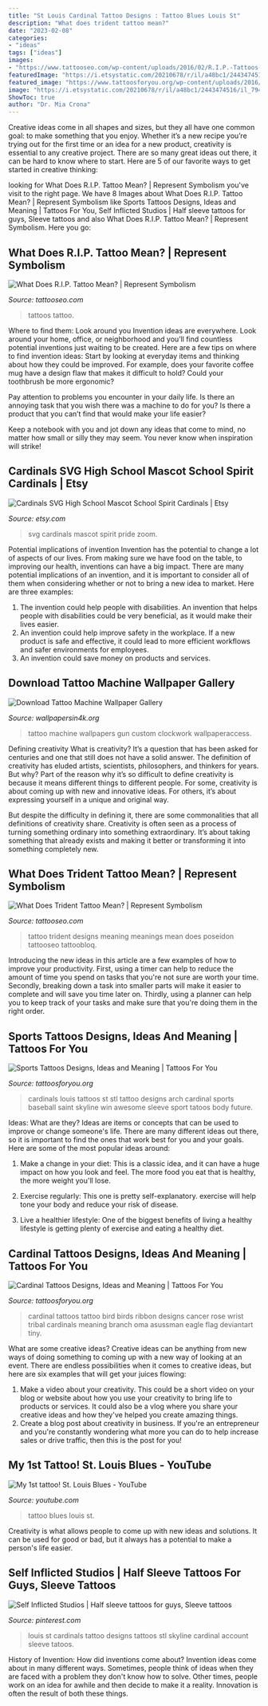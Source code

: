 ```yaml
---
title: "St Louis Cardinal Tattoo Designs : Tattoo Blues Louis St"
description: "What does trident tattoo mean?"
date: "2023-02-08"
categories:
- "ideas"
tags: ["ideas"]
images:
- "https://www.tattooseo.com/wp-content/uploads/2016/02/R.I.P.-Tattoos-19.jpg"
featuredImage: "https://i.etsystatic.com/20210678/r/il/a48bc1/2443474516/il_794xN.2443474516_4pl1.jpg"
featured_image: "https://www.tattoosforyou.org/wp-content/uploads/2016/02/Sport-Tattoos.jpg"
image: "https://i.etsystatic.com/20210678/r/il/a48bc1/2443474516/il_794xN.2443474516_4pl1.jpg"
ShowToc: true
author: "Dr. Mia Crona"
---
```



Creative ideas come in all shapes and sizes, but they all have one common goal: to make something that you enjoy. Whether it’s a new recipe you’re trying out for the first time or an idea for a new product, creativity is essential to any creative project. There are so many great ideas out there, it can be hard to know where to start. Here are 5 of our favorite ways to get started in creative thinking: 

	

		
looking for What Does R.I.P. Tattoo Mean? | Represent Symbolism you've visit to the right page. We have 8 Images about What Does R.I.P. Tattoo Mean? | Represent Symbolism like Sports Tattoos Designs, Ideas and Meaning | Tattoos For You, Self Inflicted Studios | Half sleeve tattoos for guys, Sleeve tattoos and also What Does R.I.P. Tattoo Mean? | Represent Symbolism. Here you go:
		
    
## What Does R.I.P. Tattoo Mean? | Represent Symbolism

<img loading=lazy src="https://www.tattooseo.com/wp-content/uploads/2016/02/R.I.P.-Tattoos-19.jpg" onerror="this.onerror=null;this.src='https://tse2.mm.bing.net/th?id=OIP.sWHy1z0ciQVP_oBMVdlsBgAAAA&amp;pid=15.1';" alt="What Does R.I.P. Tattoo Mean? | Represent Symbolism">

_Source: tattooseo.com_

>tattoos tattoo. 

	

Where to find them: Look around you
Invention ideas are everywhere. Look around your home, office, or neighborhood and you’ll find countless potential inventions just waiting to be created. Here are a few tips on where to find invention ideas:
Start by looking at everyday items and thinking about how they could be improved. For example, does your favorite coffee mug have a design flaw that makes it difficult to hold? Could your toothbrush be more ergonomic?

Pay attention to problems you encounter in your daily life. Is there an annoying task that you wish there was a machine to do for you? Is there a product that you can’t find that would make your life easier?

Keep a notebook with you and jot down any ideas that come to mind, no matter how small or silly they may seem. You never know when inspiration will strike!

    
## Cardinals SVG High School Mascot School Spirit Cardinals | Etsy

<img loading=lazy src="https://i.etsystatic.com/20210678/r/il/a48bc1/2443474516/il_794xN.2443474516_4pl1.jpg" onerror="this.onerror=null;this.src='https://tse4.mm.bing.net/th?id=OIP.wZF5wff6A8D3OKqHY-M3VwHaF7&amp;pid=15.1';" alt="Cardinals SVG High School Mascot School Spirit Cardinals | Etsy">

_Source: etsy.com_

>svg cardinals mascot spirit pride zoom. 

	

Potential implications of invention
Invention has the potential to change a lot of aspects of our lives. From making sure we have food on the table, to improving our health, inventions can have a big impact. There are many potential implications of an invention, and it is important to consider all of them when considering whether or not to bring a new idea to market. Here are three examples: 
1. The invention could help people with disabilities. An invention that helps people with disabilities could be very beneficial, as it would make their lives easier. 
2. An invention could help improve safety in the workplace. If a new product is safe and effective, it could lead to more efficient workflows and safer environments for employees. 
3. An invention could save money on products and services.

    
## Download Tattoo Machine Wallpaper Gallery

<img loading=lazy src="https://assets.wallpapersin4k.org/uploads/2017/04/Tattoo-Machine-Wallpaper-23.jpg" onerror="this.onerror=null;this.src='https://tse1.mm.bing.net/th?id=OIP.r3S4SH3mbi8mrKPOakCHfAHaJ4&amp;pid=15.1';" alt="Download Tattoo Machine Wallpaper Gallery">

_Source: wallpapersin4k.org_

>tattoo machine wallpapers gun custom clockwork wallpaperaccess. 

	

Defining creativity
What is creativity? It’s a question that has been asked for centuries and one that still does not have a solid answer. The definition of creativity has eluded artists, scientists, philosophers, and thinkers for years. But why?
Part of the reason why it’s so difficult to define creativity is because it means different things to different people. For some, creativity is about coming up with new and innovative ideas. For others, it’s about expressing yourself in a unique and original way.

But despite the difficulty in defining it, there are some commonalities that all definitions of creativity share. Creativity is often seen as a process of turning something ordinary into something extraordinary. It’s about taking something that already exists and making it better or transforming it into something completely new.

    
## What Does Trident Tattoo Mean? | Represent Symbolism

<img loading=lazy src="https://www.tattooseo.com/wp-content/uploads/2017/12/Trident-Tattoo-35.jpg" onerror="this.onerror=null;this.src='https://tse4.mm.bing.net/th?id=OIP.92vRbLn-8Ds0XsJbJ6EUtgAAAA&amp;pid=15.1';" alt="What Does Trident Tattoo Mean? | Represent Symbolism">

_Source: tattooseo.com_

>tattoo trident designs meaning meanings mean does poseidon tattooseo tattoobloq. 

	

Introducing the new ideas in this article are a few examples of how to improve your productivity. First, using a timer can help to reduce the amount of time you spend on tasks that you're not sure are worth your time. Secondly, breaking down a task into smaller parts will make it easier to complete and will save you time later on. Thirdly, using a planner can help you to keep track of your tasks and make sure that you're doing them in the right order.

    
## Sports Tattoos Designs, Ideas And Meaning | Tattoos For You

<img loading=lazy src="https://www.tattoosforyou.org/wp-content/uploads/2016/02/Sport-Tattoos.jpg" onerror="this.onerror=null;this.src='https://tse3.mm.bing.net/th?id=OIP.CcHWm9iWKYX1corvpVY_OQHaIl&amp;pid=15.1';" alt="Sports Tattoos Designs, Ideas and Meaning | Tattoos For You">

_Source: tattoosforyou.org_

>cardinals louis tattoos st stl tattoo designs arch cardinal sports baseball saint skyline win awesome sleeve sport tatoos body future. 

	

Ideas: What are they?
Ideas are items or concepts that can be used to improve or change someone's life. There are many different ideas out there, so it is important to find the ones that work best for you and your goals. Here are some of the most popular ideas around:
1. Make a change in your diet: This is a classic idea, and it can have a huge impact on how you look and feel. The more food you eat that is healthy, the more weight you'll lose.

2. Exercise regularly: This one is pretty self-explanatory. exercise will help tone your body and reduce your risk of disease.

3. Live a healthier lifestyle: One of the biggest benefits of living a healthy lifestyle is getting plenty of exercise and eating a healthy diet.

    
## Cardinal Tattoos Designs, Ideas And Meaning | Tattoos For You

<img loading=lazy src="https://www.tattoosforyou.org/wp-content/uploads/2016/05/Cardinal-Tattoo.jpg" onerror="this.onerror=null;this.src='https://tse2.mm.bing.net/th?id=OIP.cY3smDGC7HBcaFs4Fi58YgHaHp&amp;pid=15.1';" alt="Cardinal Tattoos Designs, Ideas and Meaning | Tattoos For You">

_Source: tattoosforyou.org_

>cardinal tattoos tattoo bird birds ribbon designs cancer rose wrist tribal cardinals meaning branch oma asussman eagle flag deviantart tiny. 

	

What are some creative ideas?
Creative ideas can be anything from new ways of doing something to coming up with a new way of looking at an event. There are endless possibilities when it comes to creative ideas, but here are six examples that will get your juices flowing: 
1. Make a video about your creativity. This could be a short video on your blog or website about how you use your creativity to bring life to products or services. It could also be a vlog where you share your creative ideas and how they've helped you create amazing things. 
2. Create a blog post about creativity in business. If you're an entrepreneur and you're constantly wondering what more you can do to help increase sales or drive traffic, then this is the post for you!

    
## My 1st Tattoo! St. Louis Blues - YouTube

<img loading=lazy src="https://i.ytimg.com/vi/OLMJO8aP3No/hqdefault.jpg" onerror="this.onerror=null;this.src='https://tse1.mm.bing.net/th?id=OIP.xTW9kRaeT-0yGDmtH8BEaQHaFj&amp;pid=15.1';" alt="My 1st tattoo! St. Louis Blues - YouTube">

_Source: youtube.com_

>tattoo blues louis st. 

	

Creativity is what allows people to come up with new ideas and solutions. It can be used for good or bad, but it always has a potential to make a person's life easier.

    
## Self Inflicted Studios | Half Sleeve Tattoos For Guys, Sleeve Tattoos

<img loading=lazy src="https://i.pinimg.com/736x/f6/06/3d/f6063d739f3cd458427edfcf464ac4bd--stl-cardinals-st-louis-cardinals.jpg" onerror="this.onerror=null;this.src='https://tse3.mm.bing.net/th?id=OIP.dPzj2dHbCrGEdebO2J5srAHaDd&amp;pid=15.1';" alt="Self Inflicted Studios | Half sleeve tattoos for guys, Sleeve tattoos">

_Source: pinterest.com_

>louis st cardinals tattoo designs tattoos stl skyline cardinal account sleeve tatoos. 

	

History of Invention: How did inventions come about?
Invention ideas come about in many different ways. Sometimes, people think of ideas when they are faced with a problem they don't know how to solve. Other times, people work on an idea for awhile and then decide to make it a reality. Innovation is often the result of both these things.


